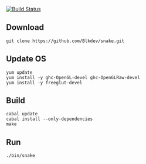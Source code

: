 [![Build Status](https://travis-ci.org/blkdev/snake.svg?branch=master)](https://travis-ci.org/blkdev/snake)

## Download
    git clone https://github.com/Blkdev/snake.git

## Update OS
    yum update
    yum install -y ghc-OpenGL-devel ghc-OpenGLRaw-devel
    yum install -y freeglut-devel

## Build
    cabal update
    cabal install --only-dependencies
    make

## Run
    ./bin/snake
